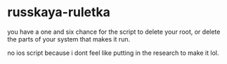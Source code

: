# russkaya-ruletka
you have a one and six chance for the script to delete your root, or delete the parts of your system that makes it run. 

no ios script because i dont feel like putting in the research to make it lol.
